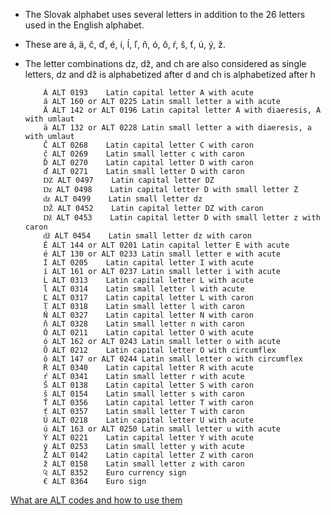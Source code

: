 * The Slovak alphabet uses several letters in addition to the 26 letters used in the English alphabet. 
* These are á, ä, č, ď, é, í, ĺ, ľ, ň, ó, ô, ŕ, š, ť, ú, ý, ž. 
* The letter combinations dz, dž, and ch are also considered as single letters, dz and dž is alphabetized after d and ch is alphabetized after h

          Á	ALT 0193	Latin capital letter A with acute
          á	ALT 160 or ALT 0225	Latin small letter a with acute
          Ä	ALT 142 or ALT 0196	Latin capital letter A with diaeresis, A with umlaut
          ä	ALT 132 or ALT 0228	Latin small letter a with diaeresis, a with umlaut
          Č	ALT 0268	Latin capital letter C with caron
          č	ALT 0269	Latin small letter c with caron
          Ď	ALT 0270	Latin capital letter D with caron
          ď	ALT 0271	Latin small letter D with caron
          Ǳ	ALT 0497	Latin capital letter DZ
          ǲ	ALT 0498	Latin capital letter D with small letter Z
          ǳ	ALT 0499	Latin small letter dz
          Ǆ	ALT 0452	Latin capital letter DZ with caron
          ǅ	ALT 0453	Latin capital letter D with small letter z with caron
          ǆ	ALT 0454	Latin small letter dz with caron
          É	ALT 144 or ALT 0201	Latin capital letter E with acute
          é	ALT 130 or ALT 0233	Latin small letter e with acute
          Í	ALT 0205	Latin capital letter I with acute
          í	ALT 161 or ALT 0237	Latin small letter i with acute
          Ĺ	ALT 0313	Latin capital letter L with acute
          ĺ	ALT 0314	Latin small letter l with acute
          Ľ	ALT 0317	Latin capital letter L with caron
          ľ	ALT 0318	Latin small letter l with caron
          Ň	ALT 0327	Latin capital letter N with caron
          ň	ALT 0328	Latin small letter n with caron
          Ó	ALT 0211	Latin capital letter O with acute
          ó	ALT 162 or ALT 0243	Latin small letter o with acute
          Ô	ALT 0212	Latin capital letter O with circumflex
          ô	ALT 147 or ALT 0244	Latin small letter o with circumflex
          Ŕ	ALT 0340	Latin capital letter R with acute
          ŕ	ALT 0341	Latin small letter r with acute
          Š	ALT 0138	Latin capital letter S with caron
          š	ALT 0154	Latin small letter s with caron
          Ť	ALT 0356	Latin capital letter T with caron
          ť	ALT 0357	Latin small letter T with caron
          Ú	ALT 0218	Latin capital letter U with acute
          ú	ALT 163 or ALT 0250	Latin small letter u with acute
          Ý	ALT 0221	Latin capital letter Y with acute
          ý	ALT 0253	Latin small letter y with acute
          Ž	ALT 0142	Latin capital letter Z with caron
          ž	ALT 0158	Latin small letter z with caron
          ₠	ALT 8352	Euro currency sign
          €	ALT 8364	Euro sign
          
[What are ALT codes and how to use them](https://altcodeunicode.com/how-to-use-alt-codes/) 
